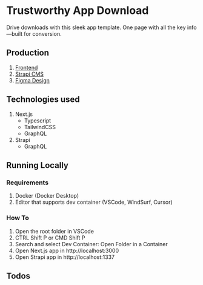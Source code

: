 # Trustworthy App Download

Drive downloads with this sleek app template. One page with all the key info—built for conversion.

## Production

1. [Frontend](https://trustworthy-app-download.hjcasayas.info)
1. [Strapi CMS](https://strapi-trustworthy-app-download.hjcasayas.info)
1. [Figma Design](https://www.figma.com/community/file/1498087976362579412/trustworthy-app-download)

## Technologies used

1. Next.js
   - Typescript
   - TailwindCSS
   - GraphQL
2. Strapi
   - GraphQL

## Running Locally

### Requirements

1. Docker (Docker Desktop)
2. Editor that supports dev container (VSCode, WindSurf, Cursor)

### How To

1. Open the root folder in VSCode
2. CTRL Shift P or CMD Shift P
3. Search and select Dev Container: Open Folder in a Container
4. Open Next.js app in http://localhost:3000
5. Open Strapi app in http://localhost:1337

## Todos
